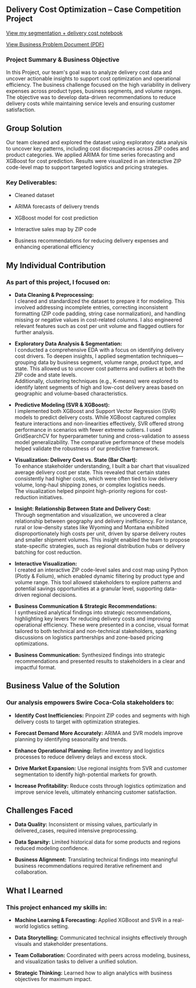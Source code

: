 ## Delivery Cost Optimization – Case Competition Project
[View my segmentation + delivery cost notebook](./segmentation_delivery_cost.Rmd)

[View Business Problem Document (PDF)](https://github.com/jocelynchang21/Capstone-Proejct/blob/main/business%20problem.pdf)

### Project Summary & Business Objective

In this Project, our team's goal was to analyze delivery cost data and uncover actionable insights to support cost optimization and operational efficiency. The business challenge focused on the high variability in delivery expenses across product types, business segments, and volume ranges. The objective was to develop data-driven recommendations to reduce delivery costs while maintaining service levels and ensuring customer satisfaction.

## Group Solution

Our team cleaned and explored the dataset using exploratory data analysis to uncover key patterns, including cost discrepancies across ZIP codes and product categories. We applied ARIMA for time series forecasting and XGBoost for cost prediction. Results were visualized in an interactive ZIP code-level map to support targeted logistics and pricing strategies.

### Key Deliverables:
- Cleaned dataset 

- ARIMA forecasts of delivery trends

- XGBoost model for cost prediction

- Interactive sales map by ZIP code

- Business recommendations for reducing delivery expenses and enhancing operational efficiency

## My Individual Contribution

### As part of this project, I focused on:

- **Data Cleaning & Preprocessing:**  
I cleaned and standardized the dataset to prepare it for modeling. This involved addressing incomplete entries, correcting inconsistent formatting (ZIP code padding, string case normalization), and handling missing or negative values in cost-related columns. I also engineered relevant features such as cost per unit volume and flagged outliers for further analysis.

- **Exploratory Data Analysis & Segmentation:**  
I conducted a comprehensive EDA with a focus on identifying delivery cost drivers. To deepen insights, I applied segmentation techniques—grouping data by business segment, volume range, product type, and state. This allowed us to uncover cost patterns and outliers at both the ZIP code and state levels.  
Additionally, clustering techniques (e.g., K-means) were explored to identify latent segments of high and low-cost delivery areas based on geographic and volume-based characteristics.

- **Predictive Modeling (SVR & XGBoost):**  
I implemented both XGBoost and Support Vector Regression (SVR) models to predict delivery costs. While XGBoost captured complex feature interactions and non-linearities effectively, SVR offered strong performance in scenarios with fewer extreme outliers. I used GridSearchCV for hyperparameter tuning and cross-validation to assess model generalizability. The comparative performance of these models helped validate the robustness of our predictive framework.

- **Visualization: Delivery Cost vs. State (Bar Chart):**  
To enhance stakeholder understanding, I built a bar chart that visualized average delivery cost per state. This revealed that certain states consistently had higher costs, which were often tied to low delivery volume, long-haul shipping zones, or complex logistics needs.  
The visualization helped pinpoint high-priority regions for cost-reduction initiatives.

- **Insight: Relationship Between State and Delivery Cost:**  
Through segmentation and visualization, we uncovered a clear relationship between geography and delivery inefficiency. For instance, rural or low-density states like Wyoming and Montana exhibited disproportionately high costs per unit, driven by sparse delivery routes and smaller shipment volumes. This insight enabled the team to propose state-specific strategies, such as regional distribution hubs or delivery batching for cost reduction.

- **Interactive Visualization:**  
I created an interactive ZIP code-level sales and cost map using Python (Plotly & Folium), which enabled dynamic filtering by product type and volume range. This tool allowed stakeholders to explore patterns and potential savings opportunities at a granular level, supporting data-driven regional decisions.

- **Business Communication & Strategic Recommendations:**  
I synthesized analytical findings into strategic recommendations, highlighting key levers for reducing delivery costs and improving operational efficiency. These were presented in a concise, visual format tailored to both technical and non-technical stakeholders, sparking discussions on logistics partnerships and zone-based pricing optimizations.


- **Business Communication:** Synthesized findings into strategic recommendations and presented results to stakeholders in a clear and impactful format.

## Business Value of the Solution

### Our analysis empowers Swire Coca-Cola stakeholders to:

- **Identify Cost Inefficiencies:** Pinpoint ZIP codes and segments with high delivery costs to target with optimization strategies.

- **Forecast Demand More Accurately:** ARIMA and SVR models improve planning by identifying seasonality and trends.

- **Enhance Operational Planning:** Refine inventory and logistics processes to reduce delivery delays and excess stock.

- **Drive Market Expansion:** Use regional insights from SVR and customer segmentation to identify high-potential markets for growth.

- **Increase Profitability:** Reduce costs through logistics optimization and improve service levels, ultimately enhancing customer satisfaction.

## Challenges Faced

- **Data Quality:** Inconsistent or missing values, particularly in delivered_cases, required intensive preprocessing.

- **Data Sparsity:** Limited historical data for some products and regions reduced modeling confidence.

- **Business Alignment:** Translating technical findings into meaningful business recommendations required iterative refinement and collaboration.

## What I Learned

### This project enhanced my skills in:

- **Machine Learning & Forecasting:** Applied XGBoost and SVR in a real-world logistics setting.

- **Data Storytelling:** Communicated technical insights effectively through visuals and stakeholder presentations.

- **Team Collaboration:** Coordinated with peers across modeling, business, and visualization tasks to deliver a unified solution.

- **Strategic Thinking:** Learned how to align analytics with business objectives for maximum impact.
